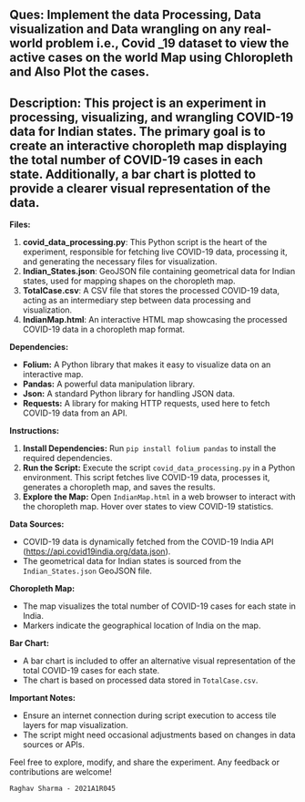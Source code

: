 ## Ques: Implement the data Processing, Data visualization and Data wrangling on any real-world problem i.e., Covid _19 dataset to view the active cases on the world Map using Chloropleth and Also Plot the cases.


## Description: This project is an experiment in processing, visualizing, and wrangling COVID-19 data for Indian states. The primary goal is to create an interactive choropleth map displaying the total number of COVID-19 cases in each state. Additionally, a bar chart is plotted to provide a clearer visual representation of the data.

**Files:**
1. **covid_data_processing.py**: This Python script is the heart of the experiment, responsible for fetching live COVID-19 data, processing it, and generating the necessary files for visualization.
2. **Indian_States.json**: GeoJSON file containing geometrical data for Indian states, used for mapping shapes on the choropleth map.
3. **TotalCase.csv**: A CSV file that stores the processed COVID-19 data, acting as an intermediary step between data processing and visualization.
4. **IndianMap.html**: An interactive HTML map showcasing the processed COVID-19 data in a choropleth map format.

**Dependencies:**
- **Folium:** A Python library that makes it easy to visualize data on an interactive map.
- **Pandas:** A powerful data manipulation library.
- **Json:** A standard Python library for handling JSON data.
- **Requests:** A library for making HTTP requests, used here to fetch COVID-19 data from an API.

**Instructions:**
1. **Install Dependencies:** Run `pip install folium pandas` to install the required dependencies.
2. **Run the Script:** Execute the script `covid_data_processing.py` in a Python environment. This script fetches live COVID-19 data, processes it, generates a choropleth map, and saves the results.
3. **Explore the Map:** Open `IndianMap.html` in a web browser to interact with the choropleth map. Hover over states to view COVID-19 statistics.

**Data Sources:**
- COVID-19 data is dynamically fetched from the COVID-19 India API (https://api.covid19india.org/data.json).
- The geometrical data for Indian states is sourced from the `Indian_States.json` GeoJSON file.

**Choropleth Map:**
- The map visualizes the total number of COVID-19 cases for each state in India.
- Markers indicate the geographical location of India on the map.

**Bar Chart:**
- A bar chart is included to offer an alternative visual representation of the total COVID-19 cases for each state.
- The chart is based on processed data stored in `TotalCase.csv`.

**Important Notes:**
- Ensure an internet connection during script execution to access tile layers for map visualization.
- The script might need occasional adjustments based on changes in data sources or APIs.

Feel free to explore, modify, and share the experiment. Any feedback or contributions are welcome!

`Raghav Sharma - 2021A1R045`
